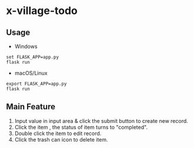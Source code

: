 # x-village-todo


## Usage

- Windows
```
set FLASK_APP=app.py
flask run
```
- macOS/Linux
```
export FLASK_APP=app.py
flask run
```
## Main Feature

1. Input value in input area & click the submit button to create new record.
2. Click the item , the status of item turns to "completed".
3. Double click the item to edit record.
4. Click the trash can icon to delete item.
